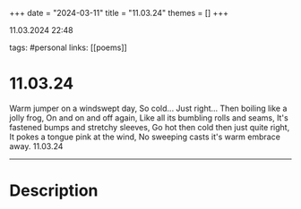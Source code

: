 +++
date = "2024-03-11"
title = "11.03.24"
themes = []
+++

11.03.2024 22:48

tags: #personal
links: [[poems]]

# 11.03.24

Warm jumper on a windswept day,
So cold...
Just right...
Then boiling like a jolly frog,
On and on and off again,
Like all its bumbling rolls and seams,
It's fastened bumps and stretchy sleeves,
Go hot then cold then just quite right,
It pokes a tongue pink at the wind,
No sweeping casts it's warm embrace away.
11.03.24

---

# Description

